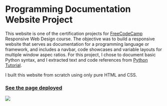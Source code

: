 # Programming Documentation Website Project

This website is one of the certification projects for <a href='https://www.freecodecamp.org/'>FreeCodeCamp</a> Responsive Web Design course. 
The objective was to build a responsive website that serves as documentation for a programming language or framework, and includes a navbar, code
showcases and variable layouts for multiple window aspec ratios. For this project, I chose to document basic Python syntax, and I extracted text and 
code references from <a href='https://www.pythontutorial.net/'>Python Tutorial</a>.

I built this website from scratch using only pure HTML and CSS.

<h3><a href='https://matiascarbone.github.io/programming-documentation-page/'>See the page deployed</a></h3>

<img src='https://i.imgur.com/cqhpLnk.png'>
